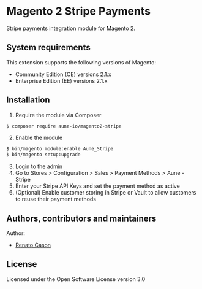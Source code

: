 # Magento 2 Stripe Payments
Stripe payments integration module for Magento 2.

## System requirements
This extension supports the following versions of Magento:

*	Community Edition (CE) versions 2.1.x
*	Enterprise Edition (EE) versions 2.1.x

## Installation
1. Require the module via Composer
```bash
$ composer require aune-io/magento2-stripe
```

2. Enable the module
```bash
$ bin/magento module:enable Aune_Stripe
$ bin/magento setup:upgrade
```

3. Login to the admin
4. Go to Stores > Configuration > Sales > Payment Methods > Aune - Stripe
5. Enter your Stripe API Keys and set the payment method as active
6. (Optional) Enable customer storing in Stripe or Vault to allow customers to reuse their payment methods

## Authors, contributors and maintainers

Author:
- [Renato Cason](https://github.com/renatocason)

## License
Licensed under the Open Software License version 3.0

